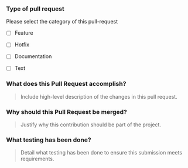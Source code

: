 ### Type of pull request
Please select the category of this pull-request

- [ ] Feature
- [ ] Hotfix
- [ ] Documentation
- [ ] Text


### What does this Pull Request accomplish?
> Include high-level description of the changes in this pull request.

### Why should this Pull Request be merged?

> Justify why this contribution should be part of the project.

### What testing has been done?

> Detail what testing has been done to ensure this submission meets requirements.
